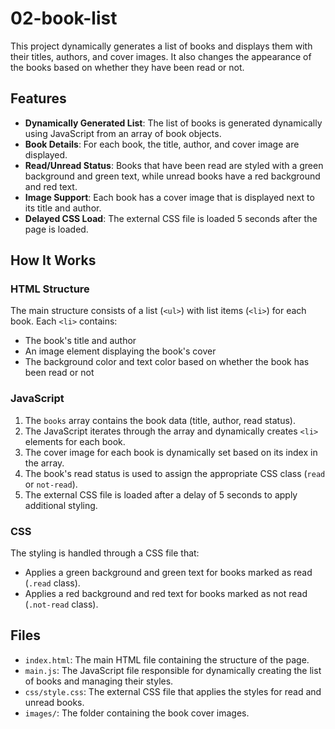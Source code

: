 # 02-book-list

This project dynamically generates a list of books and displays them with their titles, authors, and cover images. It also changes the appearance of the books based on whether they have been read or not.

## Features

- **Dynamically Generated List**: The list of books is generated dynamically using JavaScript from an array of book objects.
- **Book Details**: For each book, the title, author, and cover image are displayed.
- **Read/Unread Status**: Books that have been read are styled with a green background and green text, while unread books have a red background and red text.
- **Image Support**: Each book has a cover image that is displayed next to its title and author.
- **Delayed CSS Load**: The external CSS file is loaded 5 seconds after the page is loaded.

## How It Works

### HTML Structure
The main structure consists of a list (`<ul>`) with list items (`<li>`) for each book. Each `<li>` contains:
- The book's title and author
- An image element displaying the book's cover
- The background color and text color based on whether the book has been read or not

### JavaScript
1. The `books` array contains the book data (title, author, read status).
2. The JavaScript iterates through the array and dynamically creates `<li>` elements for each book.
3. The cover image for each book is dynamically set based on its index in the array.
4. The book's read status is used to assign the appropriate CSS class (`read` or `not-read`).
5. The external CSS file is loaded after a delay of 5 seconds to apply additional styling.

### CSS
The styling is handled through a CSS file that:
- Applies a green background and green text for books marked as read (`.read` class).
- Applies a red background and red text for books marked as not read (`.not-read` class).

## Files

- `index.html`: The main HTML file containing the structure of the page.
- `main.js`: The JavaScript file responsible for dynamically creating the list of books and managing their styles.
- `css/style.css`: The external CSS file that applies the styles for read and unread books.
- `images/`: The folder containing the book cover images.


